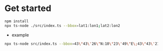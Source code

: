 # Get started

```bash
npm install
npx ts-node ./src/index.ts --bbox=lat1:lon1;lat2:lon2
```

- example

```bash
npx ts-node src/index.ts --bbox=43\°43\'26\"N:10\°23\'49\"E\;43\°43\'21\"N:10\°23\'34\"E
```

